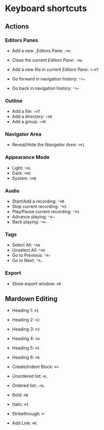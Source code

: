 
# Keyboard shortcuts

## Actions 

### Editors Panes 

- Add a new _Editors Pane: `⇧⌘n`
- Close the current _Editors Pane_: `⇧⌘w`
- Add a new file in current _Editors Pane_: `⌥⇧⌘T`

- Go forward in navigation history: `⌃⌥→` 
- Go back in navigation history: `⌃⌥←` 

### Outline 

- Add a file: `⇧⌘T` 
- Add a directory: `⇧⌘D` 
- Add a group: `⇧⌘R` 

### Navigator Area

- Reveal/Hide the _Navigator Area_: `⌥⌘1`

### Appearance Mode 

- Light: `⌥⌘L`
- Dark: `⌥⌘D`
- System: `⌥⌘N`

### Audio 

- Start/Add a recording: `⌃⌘R`
- Stop current recording: `⌃⌘S` 
- Play/Pause current recording: `⌃⌘S` 
- Advance playing: `⌃⌘→` 
- Back playing: `⌃⌘←` 

### Tags

- Select All: `⌃⌘A`
- Unselect All: `⌃⌘U`
- Go to Previous: `⌃⌘↑` 
- Go to Next: `⌃⌘↓`

### Export 

- Show export window: `⌘R`

## Mardown Editing  

- Heading 1: `⌘1`
- Heading 2: `⌘2`
- Heading 3: `⌘3`
- Heading 4: `⌘4`
- Heading 5: `⌘5`
- Heading 6: `⌘6`

- Create/Indent Block: `⌘>`

- Unordered list: `⌘L`
- Ordered list: `⇧⌘L`

- Bold: `⌘B`
- Italic: `⌘I`
- Strikethrough: `⌘-`
- Add Link: `⌘K`



